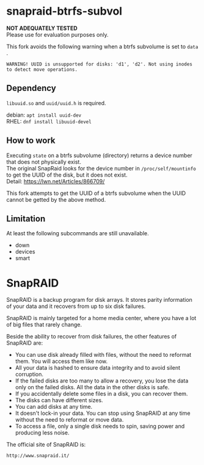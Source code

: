 snapraid-btrfs-subvol
========

**NOT ADEQUATELY TESTED**  
Please use for evaluation purposes only.

This fork avoids the following warning when a btrfs subvolume is set to `data` .

```
WARNING! UUID is unsupported for disks: 'd1', 'd2'. Not using inodes to detect move operations.
```

## Dependency

`libuuid.so` and `uuid/uuid.h` is required.

debian: `apt install uuid-dev`  
RHEL: `dnf install libuuid-devel`

## How to work

Executing `state` on a btrfs subvolume (directory) returns a device number that does not physically exist.  
The original SnapRaid looks for the device number in `/proc/self/mountinfo` to get the UUID of the disk, but it does not exist.  
Detail: https://lwn.net/Articles/866709/

This fork attempts to get the UUID of a btrfs subvolume when the UUID cannot be getted by the above method.

## Limitation

At least the following subcommands are still unavailable.

* down
* devices 
* smart


SnapRAID
========

SnapRAID is a backup program for disk arrays. It stores parity
information of your data and it recovers from up to six disk
failures.

SnapRAID is mainly targeted for a home media center, where you
have a lot of big files that rarely change.

Beside the ability to recover from disk failures, the other
features of SnapRAID are:

* You can use disk already filled with files, without the need to
  reformat them. You will access them like now.
* All your data is hashed to ensure data integrity and to avoid
  silent corruption.
* If the failed disks are too many to allow a recovery,
  you lose the data only on the failed disks.
  All the data in the other disks is safe.
* If you accidentally delete some files in a disk, you can
  recover them.
* The disks can have different sizes.
* You can add disks at any time.
* It doesn't lock-in your data. You can stop using SnapRAID at any
  time without the need to reformat or move data.
* To access a file, only a single disk needs to spin, saving power and
  producing less noise.

The official site of SnapRAID is:

    http://www.snapraid.it/

